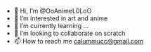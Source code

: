 - 👋 Hi, I’m @OoAnimeL0LoO
- 👀 I’m interested in art and anime
- 🌱 I’m currently learning ...
- 💞️ I’m looking to collaborate on scratch
- 📫 How to reach me calummucc@gmail.com

<!---
OoAnimeL0LoO/OoAnimeL0LoO is a ✨ special ✨ repository because its `README.md` ([this file](https://scratch.mit.edu/users/OoAnimeL0LoO/)) appears on your GitHub profile.
You can click the Preview link to take a look at your changes.
--->

